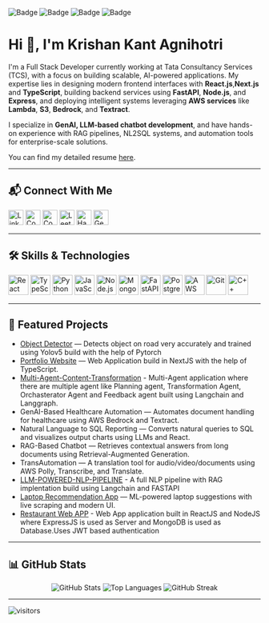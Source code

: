 ![Badge](https://cp-logo.vercel.app/codeforces/kk2_agnihotri?logo=true)
![Badge](https://cp-logo.vercel.app/codechef/kk2_agnihotri?logo=true)
![Badge](https://cp-logo.vercel.app/atcoder/krishnaagnihotri?logo=true)
![Badge](https://cp-logo.vercel.app/leetcode/kk2_agnihotri?logo=true)

<div align="left">

<h1>Hi 👋, I'm Krishan Kant Agnihotri</h1>

I'm a Full Stack Developer currently working at Tata Consultancy Services (TCS), with a focus on building scalable, AI-powered applications. My expertise lies in designing modern frontend interfaces with **React.js**,**Next.js** and **TypeScript**, building backend services using **FastAPI**, **Node.js**, and **Express**, and deploying intelligent systems leveraging **AWS services** like **Lambda**, **S3**, **Bedrock**, and **Textract**.

I specialize in **GenAI, LLM-based chatbot development**, and have hands-on experience with RAG pipelines, NL2SQL systems, and automation tools for enterprise-scale solutions.

You can find my detailed resume [here](https://drive.google.com/file/d/10ECFTGf6rEgV3snMUkFHD9iDRIEWVf-c/view?usp=sharing).

---

<h2>📬 Connect With Me</h2>

<p>
  <a href="https://www.linkedin.com/in/krishankantagnihotri"><img src="https://cdn.jsdelivr.net/npm/simple-icons@v5/icons/linkedin.svg" alt="LinkedIn" width="30"/></a>
  <a href="https://www.codechef.com/users/kk2_agnihotri"><img src="https://cdn.jsdelivr.net/npm/simple-icons@v5/icons/codechef.svg" alt="CodeChef" width="30"/></a>
  <a href="https://codeforces.com/profile/kk2_agnihotri"><img src="https://cdn.jsdelivr.net/npm/simple-icons@v5/icons/codeforces.svg" alt="Codeforces" width="30"/></a>
  <a href="https://www.leetcode.com/kk2_agnihotri"><img src="https://cdn.jsdelivr.net/npm/simple-icons@v5/icons/leetcode.svg" alt="LeetCode" width="30"/></a>
  <a href="https://www.hackerrank.com/krishnaagnihotri"><img src="https://cdn.jsdelivr.net/npm/simple-icons@v5/icons/hackerrank.svg" alt="HackerRank" width="30"/></a>
  <a href="https://auth.geeksforgeeks.org/user/_noname_/profile"><img src="https://cdn.jsdelivr.net/npm/simple-icons@v5/icons/geeksforgeeks.svg" alt="GeeksforGeeks" width="30"/></a>
</p>

---

<h2>🛠️ Skills & Technologies</h2>

<p>
  <img src="https://img.icons8.com/color/48/000000/react-native.png" alt="React" width="40"/>
  <img src="https://img.icons8.com/fluency/48/typescript.png" alt="TypeScript" width="40"/>
  <img src="https://img.icons8.com/color/48/python.png" alt="Python" width="40"/>
  <img src="https://img.icons8.com/color/48/javascript.png" alt="JavaScript" width="40"/>
  <img src="https://img.icons8.com/color/48/nodejs.png" alt="Node.js" width="40"/>
  <img src="https://img.icons8.com/color/48/mongodb.png" alt="MongoDB" width="40"/>
  <img src="https://img.icons8.com/color/48/fastapi.png" alt="FastAPI" width="40"/>
  <img src="https://img.icons8.com/color/48/postgreesql.png" alt="PostgreSQL" width="40"/>
  <img src="https://img.icons8.com/color/48/amazon-web-services.png" alt="AWS" width="40"/>
  <img src="https://img.icons8.com/color/48/git.png" alt="Git" width="40"/>
  <img src="https://img.icons8.com/color/48/c-plus-plus-logo.png" alt="C++" width="40"/>
</p>

---

<h2>🚀 Featured Projects</h2>

<ul>
  <li><a href="https://github.com/KrishanKantAgnihotri/Object-Detection-Using-Yolov5">Object Detector</a> — Detects object on road very accurately and trained using Yolov5 build with the help of Pytorch</li>
    <li><a href="https://krishan-portfolio-xi.vercel.app">Portfolio Website</a> — Web Application build in NextJS with the help of TypeScript.</li>
  <li><a href="https://github.com/krishankantagnihotri/Multi-Agent-Content-Transformation">Multi-Agent-Content-Transformation</a> - Multi-Agent application where there are multiple agent like Planning agent, Transformation Agent, Orchasterator Agent and Feedback agent built using Langchain and Langgraph.</li> 
  <li>GenAI-Based Healthcare Automation — Automates document handling for healthcare using AWS Bedrock and Textract.</li>
  <li>Natural Language to SQL Reporting — Converts natural queries to SQL and visualizes output charts using LLMs and React.</li>
  <li>RAG-Based Chatbot — Retrieves contextual answers from long documents using Retrieval-Augmented Generation.</li>
  <li>TransAutomation — A translation tool for audio/video/documents using AWS Polly, Transcribe, and Translate.</li>
  <li><a href="https://github.com/krishankantagnihotri/LLM-POWERED-NLP-PIPELINE">LLM-POWERED-NLP-PIPELINE</a> - A full NLP pipeline with RAG implentation build using Langchain and FASTAPI</li>
  <li><a href="https://github.com/krishankantagnihotri/LaRA">Laptop Recommendation App</a> — ML-powered laptop suggestions with live scraping and modern UI.</li>
  <li><a href="https://github.com/KrishanKantAgnihotri/Restaurant-front-end">Restaurant Web APP</a> - Web App application built in ReactJS and NodeJS where ExpressJS is used as Server and MongoDB is used as Database.Uses JWT based authentication</li>
</ul>

---

<h2>📊 GitHub Stats</h2>

<p align="center">
  <img src="https://github-readme-stats.vercel.app/api?username=krishankantagnihotri&show_icons=true&theme=radical" alt="GitHub Stats" />
  <img src="https://github-readme-stats.vercel.app/api/top-langs/?username=krishankantagnihotri&layout=compact&theme=radical" alt="Top Languages" />
  <img src="https://github-readme-streak-stats.herokuapp.com/?user=krishankantagnihotri&theme=radical" alt="GitHub Streak" />
</p>

---

![visitors](https://visitor-badge.laobi.icu/badge?page_id=krishankantagnihotri.krishankantagnihotri)
</div>
